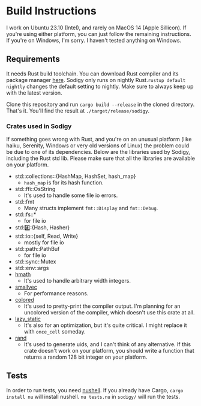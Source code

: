 # Build Instructions

I work on Ubuntu 23.10 (Intel), and rarely on MacOS 14 (Apple Sillicon). If you're using either platform, you can just follow the remaining instructions. If you're on Windows, I'm sorry. I haven't tested anything on Windows.

## Requirements

It needs Rust build toolchain. You can download Rust compiler and its package manager [here](https://rustup.rs/). Sodigy only runs on nightly Rust.`rustup default nightly` changes the default setting to nightly. Make sure to always keep up with the latest version.

Clone this repository and run `cargo build --release` in the cloned directory. That's it. You'll find the result at `./target/release/sodigy`.

### Crates used in Sodigy

If something goes wrong with Rust, and you're on an unusual platform (like haiku, Serenity, Windows or very old versions of Linux) the problem could be due to one of its dependencies. Below are the libraries used by Sodigy, including the Rust std lib. Please make sure that all the libraries are available on your platform.

- std::collections::{HashMap, HashSet, hash_map}
  - `hash_map` is for its hash function.
- std::ffi::OsString
  - It's used to handle some file io errors.
- std::fmt
  - Many structs implement `fmt::Display` and `fmt::Debug`.
- std::fs::*
  - for file io
- std::hash::{Hash, Hasher}
- std::io::{self, Read, Write}
  - mostly for file io
- std::path::PathBuf
  - for file io
- std::sync::Mutex
- std::env::args
- [hmath](https://github.com/baehyunsol/hmath)
  - It's used to handle arbitrary width integers. 
- [smallvec](https://github.com/servo/rust-smallvec)
  - For performance reasons.
- [colored](https://github.com/colored-rs/colored)
  - It's used to pretty-print the compiler output. I'm planning for an uncolored version of the compiler, which doesn't use this crate at all.
- [lazy_static](https://github.com/rust-lang-nursery/lazy-static.rs)
  - It's also for an optimization, but it's quite critical. I might replace it with `once_cell` someday.
- [rand](https://github.com/rust-random/rand)
  - It's used to generate uids, and I can't think of any alternative. If this crate doesn't work on your platform, you should write a function that returns a random 128 bit integer on your platform.

## Tests

In order to run tests, you need [nushell](https://www.nushell.sh/). If you already have Cargo, `cargo install nu` will install nushell. `nu tests.nu` in `sodigy/` will run the tests.
